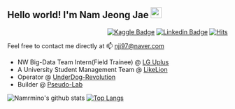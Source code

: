 ## Hello world! I'm Nam Jeong Jae <img src="https://media.giphy.com/media/hvRJCLFzcasrR4ia7z/giphy.gif" width="25px">

<div align=right>
  

[![Kaggle Badge](https://img.shields.io/badge/-Kaggle-41C8FF?style=flat-square&logo=Kaggle&logoColor=white&link=https://www.kaggle.com/jeongjaenam)](https://www.kaggle.com/jeongjaenam)
[![Linkedin Badge](https://img.shields.io/badge/-LinkedIn-blue?style=flat-square&logo=Linkedin&logoColor=white&link=https://www.linkedin.com/in/jeongjaenam/)](https://www.linkedin.com/in/jeongjaenam/) 
[![Hits](https://hits.seeyoufarm.com/api/count/incr/badge.svg?url=https%3A%2F%2Fgithub.com%2Fnamrmino&count_bg=%23628217&title_bg=%23000000&icon=python.svg&icon_color=%23FEAA4B&title=HITS&edge_flat=false)](https://hits.seeyoufarm.com)

</div>

Feel free to contact me directly at 📫 njj97@naver.com

- NW Big-Data Team Intern(Field Trainee) @ [LG Uplus](http://www.uplus.co.kr/cmg/kore/info/pklu/RetrievePkLuIntroduce.hpi?mid=10349)
- A University Student Management Team @ [LikeLion](https://www.likelion.net/)
- Operator @ [UnderDog-Revolution](https://www.notion.so/UnderDog-Revolution-156b01ee50e544a88cb0f2de6de943a9)
- Builder @ [Pseudo-Lab](https://Pseudo-lab.com/)

![Namrmino's github stats](https://github-readme-stats.vercel.app/api?username=namrmino&show_icons=true) 
[![Top Langs](https://github-readme-stats.vercel.app/api/top-langs/?username=namrmino&layout=compact&hide=jupyter%20notebook,HTML)](https://github.com/anuraghazra/github-readme-stats)
